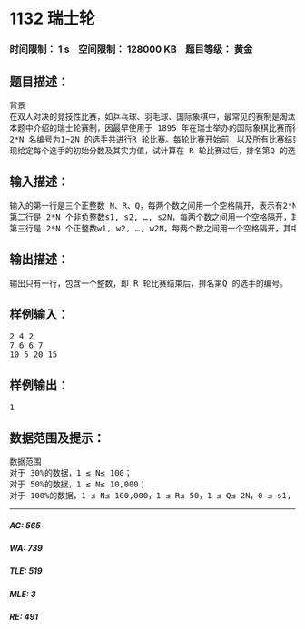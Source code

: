 # 1132 瑞士轮   
### 时间限制： 1 s&nbsp;&nbsp;&nbsp;&nbsp;空间限制： 128000 KB&nbsp;&nbsp;&nbsp;&nbsp;题目等级： 黄金  
## 题目描述：  

<pre>
背景
在双人对决的竞技性比赛，如乒乓球、羽毛球、国际象棋中，最常见的赛制是淘汰赛和循环赛。前者的特点是比赛场数少，每场都紧张刺激，但偶然性较高。后者的特点是较为公平，偶然性较低，但比赛过程往往十分冗长。  
本题中介绍的瑞士轮赛制，因最早使用于 1895 年在瑞士举办的国际象棋比赛而得名。它可以看作是淘汰赛与循环赛的折衷，既保证了比赛的稳定性，又能使赛程不至于过长。
2*N 名编号为1~2N 的选手共进行R 轮比赛。每轮比赛开始前，以及所有比赛结束后，都会按照总分从高到低对选手进行一次排名。选手的总分为第一轮开始前的初始分数加上已参加过的所有比赛的得分和。总分相同的，约定编号较小的选手排名靠前。每轮比赛的对阵安排与该轮比赛开始前的排名有关：第 1 名和第2 名、第3 名和第4名、……、第2K – 1 名和第2K 名、…… 、第 2N – 1 名和第2N 名，各进行一场比赛。每场比赛胜者得1 分，负者得0 分。也就是说除了首轮以外，其它轮比赛的安排均不能事先确定，而是要取决于选手在之前比赛中的表现。  
现给定每个选手的初始分数及其实力值，试计算在 R 轮比赛过后，排名第Q 的选手编号是多少。我们假设选手的实力值两两不同，且每场比赛中实力值较高的总能获胜。
</pre>
  
  
## 输入描述：  

<pre>
输入的第一行是三个正整数 N、R、Q，每两个数之间用一个空格隔开，表示有2*N 名选手、R 轮比赛，以及我们关心的名次Q。  
第二行是 2*N 个非负整数s1, s2, …, s2N，每两个数之间用一个空格隔开，其中si 表示编号为i 的选手的初始分数。  
第三行是 2*N 个正整数w1, w2, …, w2N，每两个数之间用一个空格隔开，其中wi 表示编号为i 的选手的实力值。
</pre>
  
  
## 输出描述：  

<pre>
输出只有一行，包含一个整数，即 R 轮比赛结束后，排名第Q 的选手的编号。
</pre>
  
  
## 样例输入：  

<pre>
2 4 2  
7 6 6 7  
10 5 20 15
</pre>
  
  
## 样例输出：  

<pre>
1
</pre>
  
  
## 数据范围及提示：  

<pre>
数据范围  
对于 30%的数据，1 ≤ N≤ 100；  
对于 50%的数据，1 ≤ N≤ 10,000；  
对于 100%的数据，1 ≤ N≤ 100,000，1 ≤ R≤ 50，1 ≤ Q≤ 2N，0 ≤ s1, s2, …, s2N ≤ 108，1 ≤ w1,w2, …, w2N ≤ 108。
</pre>
  
  
***  

##### AC: 565  
##### WA: 739  
##### TLE: 519  
##### MLE: 3  
##### RE: 491  
